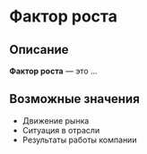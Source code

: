 # Фактор роста

## Описание

**Фактор роста** — это ...

## Возможные значения

- Движение рынка
- Ситуация в отрасли
- Результаты работы компании 
